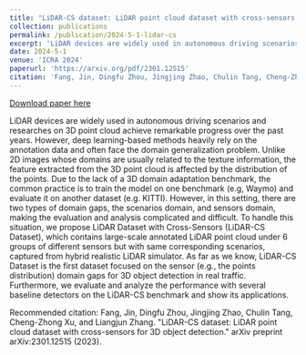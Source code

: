 ```yaml
---
title: "LiDAR-CS dataset: LiDAR point cloud dataset with cross-sensors for 3D object detection"
collection: publications
permalink: /publication/2024-5-1-lidar-cs
excerpt: 'LiDAR devices are widely used in autonomous driving scenarios and researches on 3D point cloud achieve remarkable progress over the past years. However, deep learning-based methods heavily rely on the annotation data and often face the domain generalization problem. Unlike 2D images whose domains are usually related to the texture information, the feature extracted from the 3D point cloud is affected by the distribution of the points. Due to the lack of a 3D domain adaptation benchmark, the common practice is to train the model on one benchmark (e.g, Waymo) and evaluate it on another dataset (e.g. KITTI). However, in this setting, there are two types of domain gaps, the scenarios domain, and sensors domain, making the evaluation and analysis complicated and difficult. To handle this situation, we propose LiDAR Dataset with Cross-Sensors (LiDAR-CS Dataset), which contains large-scale annotated LiDAR point cloud under 6 groups of different sensors but with same corresponding scenarios, captured from hybrid realistic LiDAR simulator. As far as we know, LiDAR-CS Dataset is the first dataset focused on the sensor (e.g., the points distribution) domain gaps for 3D object detection in real traffic. Furthermore, we evaluate and analyze the performance with several baseline detectors on the LiDAR-CS benchmark and show its applications.'
date: 2024-5-1
venue: 'ICRA 2024'
paperurl: 'https://arxiv.org/pdf/2301.12515'
citation: 'Fang, Jin, Dingfu Zhou, Jingjing Zhao, Chulin Tang, Cheng-Zhong Xu, and Liangjun Zhang. &quot;LiDAR-CS dataset: LiDAR point cloud dataset with cross-sensors for 3D object detection.&quot; arXiv preprint arXiv:2301.12515 (2023).'
---
```


<a href='https://arxiv.org/pdf/2301.12515'>Download paper here</a>

LiDAR devices are widely used in autonomous driving scenarios and researches on 3D point cloud achieve remarkable progress over the past years. However, deep learning-based methods heavily rely on the annotation data and often face the domain generalization problem. Unlike 2D images whose domains are usually related to the texture information, the feature extracted from the 3D point cloud is affected by the distribution of the points. Due to the lack of a 3D domain adaptation benchmark, the common practice is to train the model on one benchmark (e.g, Waymo) and evaluate it on another dataset (e.g. KITTI). However, in this setting, there are two types of domain gaps, the scenarios domain, and sensors domain, making the evaluation and analysis complicated and difficult. To handle this situation, we propose LiDAR Dataset with Cross-Sensors (LiDAR-CS Dataset), which contains large-scale annotated LiDAR point cloud under 6 groups of different sensors but with same corresponding scenarios, captured from hybrid realistic LiDAR simulator. As far as we know, LiDAR-CS Dataset is the first dataset focused on the sensor (e.g., the points distribution) domain gaps for 3D object detection in real traffic. Furthermore, we evaluate and analyze the performance with several baseline detectors on the LiDAR-CS benchmark and show its applications.

Recommended citation: 
Fang, Jin, Dingfu Zhou, Jingjing Zhao, Chulin Tang, Cheng-Zhong Xu, and Liangjun Zhang. "LiDAR-CS dataset: LiDAR point cloud dataset with cross-sensors for 3D object detection." arXiv preprint arXiv:2301.12515 (2023).
